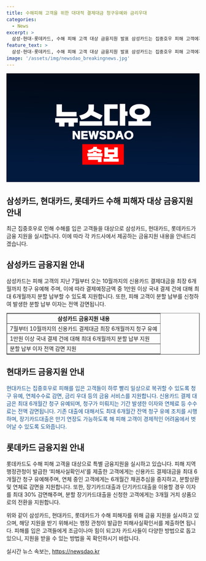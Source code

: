 ```yaml
---
title: 수해피해 고객을 위한 대대적 결제대금 청구유예와 금리우대
categories:
  - News
excerpt: >
  삼성·현대·롯데카드, 수해 피해 고객 대상 금융지원 발표 삼성카드는 집중호우 피해 고객에게 10월까지 신용카드 결제대금 6개월까지 청구 유예 및 최대 6개월 분할 납부 지원. 현대카드는 최대 6개월간 청구 유예, 연체수수료 및 이자 감면. 롯데카드도 6개월간 청구 유예 및 연체 중지, 연체료 감면과 같은 특별 지원 실시. 행정 관청이 발급한 피해사실확인서 제출하면 지원 대상이 됨. (150자)
feature_text: >
  삼성·현대·롯데카드, 수해 피해 고객 대상 금융지원 발표 삼성카드는 집중호우 피해 고객에게 10월까지 신용카드 결제대금 6개월까지 청구 유예 및 최대 6개월 분할 납부 지원. 현대카드는 최대 6개월간 청구 유예, 연체수수료 및 이자 감면. 롯데카드도 6개월간 청구 유예 및 연체 중지, 연체료 감면과 같은 특별 지원 실시. 행정 관청이 발급한 피해사실확인서 제출하면 지원 대상이 됨. (150자)
image: '/assets/img/newsdao_breakingnews.jpg'
---
```


<p><img src="/assets/img/newsdao_breakingnews.jpg" alt="ontimetimes 속보" /></p>

<h2>삼성카드, 현대카드, 롯데카드 수해 피해자 대상 금융지원 안내</h2>

<p data-ke-size="size16">최근 집중호우로 인해 수해를 입은 고객들을 대상으로 삼성카드, 현대카드, 롯데카드가 금융 지원을 실시합니다. 이에 따라 각 카드사에서 제공하는 금융지원 내용을 안내드리겠습니다.</p>

<h2 data-ke-size="size26">삼성카드 금융지원 안내</h2>

<p data-ke-size="size16">삼성카드는 피해 고객의 지난 7월부터 오는 10월까지의 신용카드 결제대금을 최장 6개월까지 청구 유예해 주며, 이에 따라 결제예정금액 중 1만원 이상 국내 결제 건에 대해 최대 6개월까지 분할 납부할 수 있도록 지원합니다. 또한, 피해 고객이 분할 납부를 신청하여 발생한 분할 납부 이자는 전액 감면됩니다.</p>

<table style="width: 100%;" border="1">
<tbody>
<tr>
<td style="text-align: center; height: 17px;"><b>삼성카드 금융지원 내용</b></td>
</tr>
<tr>
<td style="text-align: left;">7월부터 10월까지의 신용카드 결제대금 최장 6개월까지 청구 유예</td>
</tr>
<tr>
<td style="text-align: left;">1만원 이상 국내 결제 건에 대해 최대 6개월까지 분할 납부 지원</td>
</tr>
<tr>
<td style="text-align: left;">분할 납부 이자 전액 감면 지원</td>
</tr>
</tbody>
</table>

<h2 data-ke-size="size26">현대카드 금융지원 안내</h2>

<p data-ke-size="size16"><span style="color: #1a5490;">현대카드는 집중호우로 피해를 입은 고객들이 하루 빨리 일상으로 복귀할 수 있도록 청구 유예, 연체수수료 감면, 금리 우대 등의 금융 서비스를 지원합니다. 신용카드 결제 대금은 최대 6개월간 청구 유예되며, 청구가 미뤄지는 기간 발생한 이자와 연체료 등 수수료는 전액 감면됩니다. 기존 대출에 대해서도 최대 6개월간 잔액 청구 유예 조치를 시행하며, 장기카드대출은 만기 연장도 가능하도록 해 피해 고객이 경제적인 어려움에서 벗어날 수 있도록 도와줍니다.</span></p>

<h2 data-ke-size="size26">롯데카드 금융지원 안내</h2>

<p data-ke-size="size16">롯데카드도 수해 피해 고객을 대상으로 특별 금융지원을 실시하고 있습니다. 피해 지역 행정관청이 발급한 ‘피해사실확인서’를 제출한 고객에게는 신용카드 결제대금을 최대 6개월간 청구 유예해주며, 연체 중인 고객에게는 6개월간 채권추심을 중지하고, 분할상환 및 연체료 감면을 지원합니다. 또한, 장기카드대출과 단기카드대출을 이용할 경우 이자를 최대 30% 감면해주며, 분할 장기카드대출을 신청한 고객에게는 3개월 거치 상품으로의 전환을 지원합니다.</p>

<p data-ke-size="size16">위와 같이 삼성카드, 현대카드, 롯데카드가 수해 피해자를 위해 금융 지원을 실시하고 있으며, 해당 지원을 받기 위해서는 행정 관청이 발급한 피해사실확인서를 제출하면 됩니다. 피해를 입은 고객들에게 조금이나마 힘이 되고자 카드사들이 다양한 방법으로 돕고 있으니, 지원을 받을 수 있는 방법을 꼭 확인하시기 바랍니다.</p>
실시간 뉴스 속보는, <a href="https://newsdao.kr" rel="dofollow">https://newsdao.kr</a>


